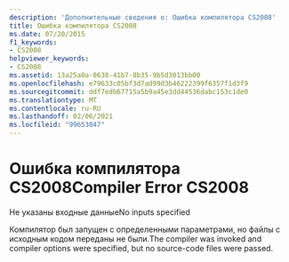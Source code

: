 ```yaml
---
description: 'Дополнительные сведения о: Ошибка компилятора CS2008'
title: Ошибка компилятора CS2008
ms.date: 07/20/2015
f1_keywords:
- CS2008
helpviewer_keywords:
- CS2008
ms.assetid: 13a25a0a-0638-41b7-8b35-9b5d3013bb00
ms.openlocfilehash: e79633c05bf3d7ad99d3b46222399f6357f1d3f9
ms.sourcegitcommit: ddf7edb67715a5b9a45e3dd44536dabc153c1de0
ms.translationtype: MT
ms.contentlocale: ru-RU
ms.lasthandoff: 02/06/2021
ms.locfileid: "99653047"
---
```

# <a name="compiler-error-cs2008"></a><span data-ttu-id="4c467-103">Ошибка компилятора CS2008</span><span class="sxs-lookup"><span data-stu-id="4c467-103">Compiler Error CS2008</span></span>

<span data-ttu-id="4c467-104">Не указаны входные данные</span><span class="sxs-lookup"><span data-stu-id="4c467-104">No inputs specified</span></span>  
  
 <span data-ttu-id="4c467-105">Компилятор был запущен с определенными параметрами, но файлы с исходным кодом переданы не были.</span><span class="sxs-lookup"><span data-stu-id="4c467-105">The compiler was invoked and compiler options were specified, but no source-code files were passed.</span></span>
